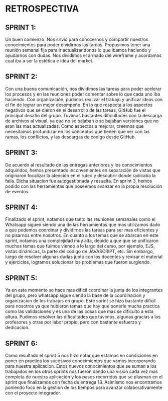 # RETROSPECTIVA


## SPRINT 1: 
Un buen comienzo. Nos sirvió para conocernos y compartir nuestros conocimientos para poder dividirnos las tareas. Propusimos tener una reunión semanal fija para ir actualizandonos lo que ibamos haciendo y ayudarnos con dudas. Nos dividimos el armado del wireframe y acordamos cual iba a ser la estética e idea del market.

## SPRINT 2: 
Con una buena comunicación, nos dividimos las tareas para poder acelerar los procesos y en las reuniones poder comentar sobre lo que cada uno iba haciendo. Con organización, pudimos realizar el trabajo y unificar ideas con el fin de lograr un mejor desempeño.
En lo que respecta a los aspectos negativos que se dieron en el desarrollo de las tareas, GitHub fue el principal desafio del grupo. Tuvimos bastantes dificultades con la descarga de archivos al visual, ya que no se bajaban o se bajaban versiones que no eran las mas actualizadas. Como aspectos a mejorar, creemos que necesitamos profundizar en los conceptos que tienen que ver con las ramas, los conflictos, y las descargas de codigo desde GitHub. 

## SPRINT 3:
De acuerdo al resultado de las entregas anteriores y los conocimientos adquiridos, hemos presentado inconvenientes en separación de vistas que originaron focalizar la atención  en el ruteo y descubrir donde radicaba la falla. Dicha situacion fue autogestionada y resuelta. 
En sprint 3, hemos podido con las herramientas que poseemos avanzar en la propia resolución de eventos.

## SPRINT 4:
Finalizado el sprint, notamos que tanto las reuniones semanales como el Whatsapp siguen siendo una de las herramientas que mas utilizamos dado a que podemos coordinar y dividirnos las tareas para ser mas eficientes y no pisarnos entre nosotros.
En cuanto a los temas que se abarcan en este sprint, notamos una complejidad muy alta, debido a que que se unificaron muchos temas que fuimos viendo a lo largo del curso, por ejemplo, EJS, vistas dinámicas, la parte del codigo de JAVASCRIPT, etc. Sin embargo, luego de resolver algunas dudas junto con los docentes y revisar el material y ejercicios, logramos solucionar los problemas que fueron surgiendo.

## SPRINT 5:
Ya en este momento se hace mas dificil coordinar la junta de los integrantes del grupo, pero whatsapp sigue siendo la base de la coordinacion y organizacion de los trabajos en grupo.
Este sprint se hizo bastante dificil para nosotros ya que hubieron temas que hay que ponerle mucha practica como las validaciones y es una de las cosas que mas se dificulto a esta altura. Pudimos resolver las dificultades que tuvimos, algunas gracias a los profesores y otras por labor propio, pero con bastante esfuerzo y dedicacion.

## SPRINT 6:
Como resultado el sprint 5 nos hizo notar que estamos en condiciones en poner en practica los sucesivos conocimientos que vamos incorporando para nuestra aplicacion. Estos nuevos conocimientos que se suman a los trabajados en los otros sprints nos fueron dando una visión cada vez mas completa de nuestra aplicación y los pasos recorridos que se plasman en el sprint que finalizamos con fecha de entrega 18.
Asimismo nos encontramos poniendo foco en la gestion de los tiempos para avanzar colaborativamente con el proyecto integrador.
